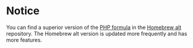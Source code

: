 Notice
========
You can find a superior version of the [PHP formula](https://github.com/adamv/homebrew-alt/blob/master/duplicates/php.rb) in the [Homebrew alt](https://github.com/adamv/homebrew-alt) repository. The Homebrew alt version is updated more frequently and has more features.
